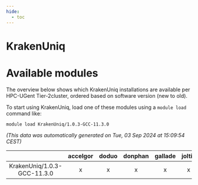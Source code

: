 ```yaml
---
hide:
  - toc
---
```


KrakenUniq
==========

# Available modules


The overview below shows which KrakenUniq installations are available per HPC-UGent Tier-2cluster, ordered based on software version (new to old).

To start using KrakenUniq, load one of these modules using a `module load` command like:

```shell
module load KrakenUniq/1.0.3-GCC-11.3.0
```

*(This data was automatically generated on Tue, 03 Sep 2024 at 15:09:54 CEST)*  

| |accelgor|doduo|donphan|gallade|joltik|shinx|skitty|
| :---: | :---: | :---: | :---: | :---: | :---: | :---: | :---: |
|KrakenUniq/1.0.3-GCC-11.3.0|x|x|x|x|x|-|x|
